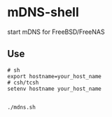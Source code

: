 # mDNS-shell
start mDNS for FreeBSD/FreeNAS

## Use
```shell
# sh
export hostname=your_host_name
# csh/tcsh
setenv hostname your_host_name


./mdns.sh
```

